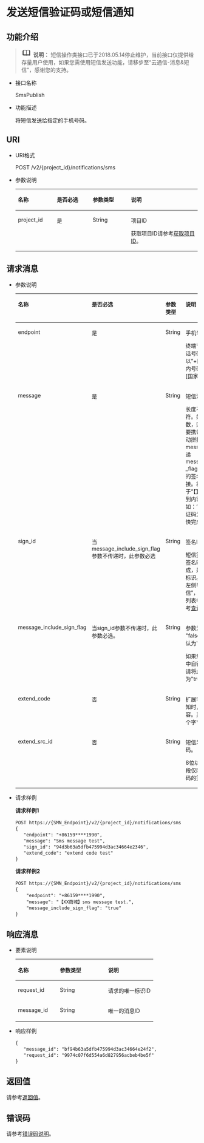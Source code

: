 # 发送短信验证码或短信通知<a name="smn_api_55001"></a>

## 功能介绍<a name="section2841046616319"></a>

>![](public_sys-resources/icon-note.gif) **说明：** 
>短信操作类接口已于2018.05.14停止维护，当前接口仅提供给存量用户使用，如果您需使用短信发送功能，请移步至“云通信-消息&短信”，感谢您的支持。

-   接口名称

    SmsPublish

-   功能描述

    将短信发送给指定的手机号码。


## URI<a name="section5536839916319"></a>

-   URI格式

    POST /v2/\{project\_id\}/notifications/sms

-   参数说明

    <a name="table1545278516319"></a>
    <table><thead align="left"><tr id="row4866951016319"><th class="cellrowborder" valign="top" width="21.27787221277872%" id="mcps1.1.5.1.1"><p id="p4991624416319"><a name="p4991624416319"></a><a name="p4991624416319"></a>名称</p>
    </th>
    <th class="cellrowborder" valign="top" width="19.688031196880313%" id="mcps1.1.5.1.2"><p id="p1668400316319"><a name="p1668400316319"></a><a name="p1668400316319"></a>是否必选</p>
    </th>
    <th class="cellrowborder" valign="top" width="20.987901209879013%" id="mcps1.1.5.1.3"><p id="p922703516319"><a name="p922703516319"></a><a name="p922703516319"></a>参数类型</p>
    </th>
    <th class="cellrowborder" valign="top" width="38.04619538046195%" id="mcps1.1.5.1.4"><p id="p919235516319"><a name="p919235516319"></a><a name="p919235516319"></a>说明</p>
    </th>
    </tr>
    </thead>
    <tbody><tr id="row4728262816319"><td class="cellrowborder" valign="top" width="21.27787221277872%" headers="mcps1.1.5.1.1 "><p id="p468766116319"><a name="p468766116319"></a><a name="p468766116319"></a>project_id</p>
    </td>
    <td class="cellrowborder" valign="top" width="19.688031196880313%" headers="mcps1.1.5.1.2 "><p id="p4415629516319"><a name="p4415629516319"></a><a name="p4415629516319"></a>是</p>
    </td>
    <td class="cellrowborder" valign="top" width="20.987901209879013%" headers="mcps1.1.5.1.3 "><p id="p1989017016319"><a name="p1989017016319"></a><a name="p1989017016319"></a>String</p>
    </td>
    <td class="cellrowborder" valign="top" width="38.04619538046195%" headers="mcps1.1.5.1.4 "><p id="p682193315545"><a name="p682193315545"></a><a name="p682193315545"></a>项目ID</p>
    <p id="p49105316319"><a name="p49105316319"></a><a name="p49105316319"></a>获取项目ID请参考<a href="获取项目ID.md">获取项目ID</a>。</p>
    </td>
    </tr>
    </tbody>
    </table>


## 请求消息<a name="section57419616319"></a>

-   参数说明

    <a name="table920655716319"></a>
    <table><thead align="left"><tr id="row5615067816319"><th class="cellrowborder" valign="top" width="18.8%" id="mcps1.1.5.1.1"><p id="p5191106116319"><a name="p5191106116319"></a><a name="p5191106116319"></a>名称</p>
    </th>
    <th class="cellrowborder" valign="top" width="22.869999999999997%" id="mcps1.1.5.1.2"><p id="p4404643716319"><a name="p4404643716319"></a><a name="p4404643716319"></a>是否必选</p>
    </th>
    <th class="cellrowborder" valign="top" width="25%" id="mcps1.1.5.1.3"><p id="p1099166216319"><a name="p1099166216319"></a><a name="p1099166216319"></a>参数类型</p>
    </th>
    <th class="cellrowborder" valign="top" width="33.33%" id="mcps1.1.5.1.4"><p id="p1790939916319"><a name="p1790939916319"></a><a name="p1790939916319"></a>说明</p>
    </th>
    </tr>
    </thead>
    <tbody><tr id="row6305495416319"><td class="cellrowborder" valign="top" width="18.8%" headers="mcps1.1.5.1.1 "><p id="p717763616319"><a name="p717763616319"></a><a name="p717763616319"></a>endpoint</p>
    </td>
    <td class="cellrowborder" valign="top" width="22.869999999999997%" headers="mcps1.1.5.1.2 "><p id="p4451766316319"><a name="p4451766316319"></a><a name="p4451766316319"></a>是</p>
    </td>
    <td class="cellrowborder" valign="top" width="25%" headers="mcps1.1.5.1.3 "><p id="p4916096316319"><a name="p4916096316319"></a><a name="p4916096316319"></a>String</p>
    </td>
    <td class="cellrowborder" valign="top" width="33.33%" headers="mcps1.1.5.1.4 "><p id="p2261503016319"><a name="p2261503016319"></a><a name="p2261503016319"></a>手机号码。</p>
    <p id="p6039915215391"><a name="p6039915215391"></a><a name="p6039915215391"></a>终端节点必须是一个电话号码，国际号码必须以“+[国家码]”开头，国内号码可以省略“+”或“+[国家码]”。</p>
    </td>
    </tr>
    <tr id="row4468588616319"><td class="cellrowborder" valign="top" width="18.8%" headers="mcps1.1.5.1.1 "><p id="p6278699416319"><a name="p6278699416319"></a><a name="p6278699416319"></a>message</p>
    </td>
    <td class="cellrowborder" valign="top" width="22.869999999999997%" headers="mcps1.1.5.1.2 "><p id="p5258174716319"><a name="p5258174716319"></a><a name="p5258174716319"></a>是</p>
    </td>
    <td class="cellrowborder" valign="top" width="25%" headers="mcps1.1.5.1.3 "><p id="p3126308016319"><a name="p3126308016319"></a><a name="p3126308016319"></a>String</p>
    </td>
    <td class="cellrowborder" valign="top" width="33.33%" headers="mcps1.1.5.1.4 "><p id="p4928152916319"><a name="p4928152916319"></a><a name="p4928152916319"></a>短信消息内容。</p>
    <p id="p3238094416319"><a name="p3238094416319"></a><a name="p3238094416319"></a>长度不超过490个字符。如果传递sign_id参数，则message中不需要携带签名，系统会自动拼接签名信息于message头部。如果传递message_include_sign _flag参数，则message的签名信息由用户拼接。将签名放置于“【】”括号中，并添加到内容头部。例如：“【XX商城】您的验证码为123456，请尽快完成验证。”</p>
    </td>
    </tr>
    <tr id="row66816084141623"><td class="cellrowborder" valign="top" width="18.8%" headers="mcps1.1.5.1.1 "><p id="p43393709141623"><a name="p43393709141623"></a><a name="p43393709141623"></a>sign_id</p>
    </td>
    <td class="cellrowborder" valign="top" width="22.869999999999997%" headers="mcps1.1.5.1.2 "><p id="p25229539141623"><a name="p25229539141623"></a><a name="p25229539141623"></a>当message_include_sign_flag参数不传递时，此参数必选</p>
    </td>
    <td class="cellrowborder" valign="top" width="25%" headers="mcps1.1.5.1.3 "><p id="p30326749141623"><a name="p30326749141623"></a><a name="p30326749141623"></a>String</p>
    </td>
    <td class="cellrowborder" valign="top" width="33.33%" headers="mcps1.1.5.1.4 "><p id="p14312045155411"><a name="p14312045155411"></a><a name="p14312045155411"></a>签名ID</p>
    <p id="p41902898141725"><a name="p41902898141725"></a><a name="p41902898141725"></a>短信签名ID在创建短信签名时由系统自动生成，是短信签名的唯一标识。请在SMN控制台左侧导航栏单击“短信”，在页面的短信签名列表中获取签名ID，参考<a href="查询短信签名.md">查询短信签名</a>。</p>
    </td>
    </tr>
    <tr id="row987841115419"><td class="cellrowborder" valign="top" width="18.8%" headers="mcps1.1.5.1.1 "><p id="p3274606558"><a name="p3274606558"></a><a name="p3274606558"></a>message_include_sign_flag</p>
    </td>
    <td class="cellrowborder" valign="top" width="22.869999999999997%" headers="mcps1.1.5.1.2 "><p id="p137416295564"><a name="p137416295564"></a><a name="p137416295564"></a>当sign_id参数不传递时，此参数必选。</p>
    </td>
    <td class="cellrowborder" valign="top" width="25%" headers="mcps1.1.5.1.3 "><p id="p1287154145411"><a name="p1287154145411"></a><a name="p1287154145411"></a>String</p>
    </td>
    <td class="cellrowborder" valign="top" width="33.33%" headers="mcps1.1.5.1.4 "><p id="p2080662075512"><a name="p2080662075512"></a><a name="p2080662075512"></a>参数为"true" 或 "false"，不传参数则默认为"false"。</p>
    <p id="p13759143317504"><a name="p13759143317504"></a><a name="p13759143317504"></a>如果您需要在message中自行拼接签名信息，请将此参数设置为"true"。</p>
    </td>
    </tr>
    <tr id="row18762130737"><td class="cellrowborder" valign="top" width="18.8%" headers="mcps1.1.5.1.1 "><p id="p6762004316"><a name="p6762004316"></a><a name="p6762004316"></a>extend_code</p>
    </td>
    <td class="cellrowborder" valign="top" width="22.869999999999997%" headers="mcps1.1.5.1.2 "><p id="p4762170637"><a name="p4762170637"></a><a name="p4762170637"></a>否</p>
    </td>
    <td class="cellrowborder" valign="top" width="25%" headers="mcps1.1.5.1.3 "><p id="p67622000314"><a name="p67622000314"></a><a name="p67622000314"></a>String</p>
    </td>
    <td class="cellrowborder" valign="top" width="33.33%" headers="mcps1.1.5.1.4 "><p id="p650317121919"><a name="p650317121919"></a><a name="p650317121919"></a>扩展字段，短信状态通知时，会返回该字段内容。其长度小于等于32个字节。</p>
    </td>
    </tr>
    <tr id="row183941830112815"><td class="cellrowborder" valign="top" width="18.8%" headers="mcps1.1.5.1.1 "><p id="p36616311285"><a name="p36616311285"></a><a name="p36616311285"></a>extend_src_id</p>
    </td>
    <td class="cellrowborder" valign="top" width="22.869999999999997%" headers="mcps1.1.5.1.2 "><p id="p1266193112289"><a name="p1266193112289"></a><a name="p1266193112289"></a>否</p>
    </td>
    <td class="cellrowborder" valign="top" width="25%" headers="mcps1.1.5.1.3 "><p id="p1661531192815"><a name="p1661531192815"></a><a name="p1661531192815"></a>String</p>
    </td>
    <td class="cellrowborder" valign="top" width="33.33%" headers="mcps1.1.5.1.4 "><p id="p19661123110282"><a name="p19661123110282"></a><a name="p19661123110282"></a>短信发送号码的扩展号码。</p>
    <p id="p131021342154415"><a name="p131021342154415"></a><a name="p131021342154415"></a>8位以内的数字。该字段仅限可自定义扩展号码的签名使用。</p>
    </td>
    </tr>
    </tbody>
    </table>


-   请求样例

    **请求样例1**

    ```
    POST https://{SMN_Endpoint}/v2/{project_id}/notifications/sms
    { 
       "endpoint": "+86159****1990", 
       "message": "Sms message test",
       "sign_id": "94d3b63a5dfb475994d3ac34664e2346",
       "extend_code": "extend code test"
    }
    ```

    **请求样例2**

    ```
    POST https://{SMN_Endpoint}/v2/{project_id}/notifications/sms
    {
        "endpoint": "+86159****1990",
        "message": "【XX商城】sms message test.", 
        "message_include_sign_flag": "true"
    }
    ```


## 响应消息<a name="section3660902116319"></a>

-   要素说明

    <a name="table916581816319"></a>
    <table><thead align="left"><tr id="row1992556516319"><th class="cellrowborder" valign="top" width="30.366963303669635%" id="mcps1.1.4.1.1"><p id="p335807316319"><a name="p335807316319"></a><a name="p335807316319"></a>名称</p>
    </th>
    <th class="cellrowborder" valign="top" width="34.97650234976503%" id="mcps1.1.4.1.2"><p id="p356849316319"><a name="p356849316319"></a><a name="p356849316319"></a>参数类型</p>
    </th>
    <th class="cellrowborder" valign="top" width="34.656534346565344%" id="mcps1.1.4.1.3"><p id="p2061254616319"><a name="p2061254616319"></a><a name="p2061254616319"></a>说明</p>
    </th>
    </tr>
    </thead>
    <tbody><tr id="row1455838216319"><td class="cellrowborder" valign="top" width="30.366963303669635%" headers="mcps1.1.4.1.1 "><p id="p3837826016319"><a name="p3837826016319"></a><a name="p3837826016319"></a>request_id</p>
    </td>
    <td class="cellrowborder" valign="top" width="34.97650234976503%" headers="mcps1.1.4.1.2 "><p id="p2163135516319"><a name="p2163135516319"></a><a name="p2163135516319"></a>String</p>
    </td>
    <td class="cellrowborder" valign="top" width="34.656534346565344%" headers="mcps1.1.4.1.3 "><p id="p730932216319"><a name="p730932216319"></a><a name="p730932216319"></a>请求的唯一标识ID</p>
    </td>
    </tr>
    <tr id="row2689606416319"><td class="cellrowborder" valign="top" width="30.366963303669635%" headers="mcps1.1.4.1.1 "><p id="p3109756416319"><a name="p3109756416319"></a><a name="p3109756416319"></a>message_id</p>
    </td>
    <td class="cellrowborder" valign="top" width="34.97650234976503%" headers="mcps1.1.4.1.2 "><p id="p3587471616319"><a name="p3587471616319"></a><a name="p3587471616319"></a>String</p>
    </td>
    <td class="cellrowborder" valign="top" width="34.656534346565344%" headers="mcps1.1.4.1.3 "><p id="p2017085616319"><a name="p2017085616319"></a><a name="p2017085616319"></a>唯一的消息ID</p>
    </td>
    </tr>
    </tbody>
    </table>


-   响应样例

    ```
    { 
       "message_id": "bf94b63a5dfb475994d3ac34664e24f2", 
       "request_id": "9974c07f6d554a6d827956acbeb4be5f" 
    }
    ```


## 返回值<a name="section754533616319"></a>

请参考[返回值](返回值.md)。

## 错误码<a name="section73211020122511"></a>

请参考[错误码说明](错误码说明.md)。

